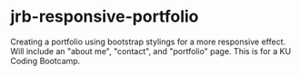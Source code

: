 # jrb-responsive-portfolio
Creating a portfolio using bootstrap stylings for a more responsive effect. Will include an "about me", "contact", and "portfolio" page. This is for a KU Coding Bootcamp.
